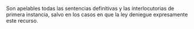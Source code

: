 Son apelables todas las sentencias definitivas y las interlocutorias de primera instancia, salvo en los casos en que la ley deniegue expresamente este recurso.